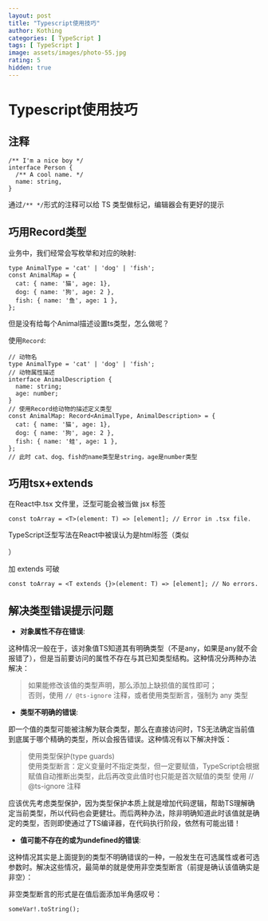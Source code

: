 ```yaml
---
layout: post
title: "Typescript使用技巧"
author: Kothing
categories: [ TypeScript ]
tags: [ TypeScript ]
image: assets/images/photo-55.jpg
rating: 5
hidden: true
---
```


# Typescript使用技巧

## 注释
```
/** I'm a nice boy */
interface Person {
  /** A cool name. */
  name: string,
}
```
通过`/** */`形式的注释可以给 TS 类型做标记，编辑器会有更好的提示

## 巧用Record类型
业务中，我们经常会写枚举和对应的映射:
```
type AnimalType = 'cat' | 'dog' | 'fish';
const AnimalMap = {
  cat: { name: '猫', age: 1},
  dog: { name: '狗', age: 2 },
  fish: { name: '鱼', age: 1 },
};
```
但是没有给每个Animal描述设置ts类型，怎么做呢？

使用`Record`:
```
// 动物名
type AnimalType = 'cat' | 'dog' | 'fish';
// 动物属性描述
interface AnimalDescription {
  name: string;
  age: number;
}
// 使用Record给动物的描述定义类型
const AnimalMap: Record<AnimalType, AnimalDescription> = {
  cat: { name: '猫', age: 1},
  dog: { name: '狗', age: 2 },
  fish: { name: '蛙', age: 1 },
};
// 此时 cat、dog、fish的name类型是string，age是number类型
```

## 巧用tsx+extends
在React中.tsx 文件里，泛型可能会被当做 jsx 标签
```
const toArray = <T>(element: T) => [element]; // Error in .tsx file.
```
TypeScript泛型写法<T>在React中被误认为是html标签（类似<div>）

加 extends 可破
```
const toArray = <T extends {}>(element: T) => [element]; // No errors.
```

## 解决类型错误提示问题

- **对象属性不存在错误**:

这种情况一般在于，该对象值TS知道其有明确类型（不是any，如果是any就不会报错了），但是当前要访问的属性不存在与其已知类型结构。这种情况分两种办法解决：

> 如果能修改该值的类型声明，那么添加上缺损值的属性即可；  
> 否则，使用 `// @ts-ignore` 注释，或者使用类型断言，强制为 any 类型   

- **类型不明确的错误**:

即一个值的类型可能被注解为联合类型，那么在直接访问时，TS无法确定当前值到底属于哪个精确的类型，所以会报告错误。这种情况有以下解决拌饭：

> 使用类型保护(type guards)  
> 使用类型断言：定义变量时不指定类型，但一定要赋值，TypeScript会根据赋值自动推断出类型，此后再改变此值时也只能是首次赋值的类型
> 使用 // @ts-ignore 注释  

应该优先考虑类型保护，因为类型保护本质上就是增加代码逻辑，帮助TS理解确定当前类型，所以代码也会更健壮。而后两种办法，除非明确知道此时该值就是确定的类型，否则即使通过了TS编译器，在代码执行阶段，依然有可能出错！

- **值可能不存在的或为undefined的错误**:

这种情况其实是上面提到的类型不明确错误的一种，一般发生在可选属性或者可选参数时。解决这些情况，最简单的就是使用非空类型断言（前提是确认该值确实是非空）：

非空类型断言的形式是在值后面添加半角感叹号：
```
someVar!.toString();
```

